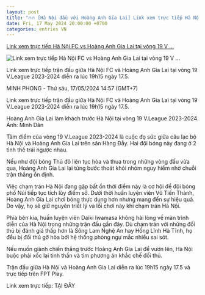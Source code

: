```yaml
---
layout: post
title: "🔥🔥 [Hà Nội đấu với Hoàng Anh Gia Lai] Link xem trực tiếp Hà Nội FC vs Hoàng Anh Gia Lai tại vòng 19 V ..."
date: Fri, 17 May 2024 20:00:00 +0700
categories: entries VN
---
```

[Link xem trực tiếp Hà Nội FC vs Hoàng Anh Gia Lai tại vòng 19 V ...](https://laodong.vn/bong-da/link-xem-truc-tiep-ha-noi-fc-vs-hoang-anh-gia-lai-tai-vong-19-vleague-1341195.ldo)

![Link xem trực tiếp Hà Nội FC vs Hoàng Anh Gia Lai tại vòng 19 V ...](https://media-cdn-v2.laodong.vn/storage/newsportal/2024/5/17/1341195/Hanoi-HAGL2.jpeg?w=800&h=420&crop=auto&scale=both)

Link xem trực tiếp trận đấu giữa Hà Nội FC và Hoàng Anh Gia Lai tại vòng 19 V.League 2023-2024 diễn ra lúc 19h15 ngày 17.5.

MINH PHONG - Thứ sáu, 17/05/2024 14:57 (GMT+7)

Link xem trực tiếp trận đấu giữa Hà Nội FC và Hoàng Anh Gia Lai tại vòng 19 V.League 2023-2024 diễn ra lúc 19h15 ngày 17.5.

Hoàng Anh Gia Lai làm khách trước Hà Nội tại vòng 19 V.League 2023-2024. Ảnh: Minh Dân

Tâm điểm của vòng 19 V.League 2023-2024 là cuộc đọ sức giữa câu lạc bộ Hà Nội và Hoàng Anh Gia Lai trên sân Hàng Đẫy. Hai đội bóng này đang ở 2 tình thế trái ngược nhau.

Nếu như đội bóng Thủ đô liên tục hòa và thua trong những vòng đấu vừa qua, Hoàng Anh Gia Lai lại từng bước thoát khỏi nhóm nguy hiểm nhờ chuỗi trận thắng ổn định.

Việc chạm trán Hà Nội đang gặp bất ổn thời điểm này là cơ hội để đội bóng phố Núi tiếp tục tích lũy điểm số. Dưới thời huấn luyện viên Vũ Tiến Thành, Hoàng Anh Gia Lai chơi bóng thực dụng hơn nhưng mang đến sự hiệu quả. Do vậy, họ sẽ giữ nguyên triết lý và lối chơi này khi chạm trán Hà Nội.

Phía bên kia, huấn luyện viên Daiki Iwamasa không hài lòng về màn trình diễn của Hà Nội trong những trận đấu gần đây. Dù chạm trán với những đối thủ bị đánh giá thấp hơn là Sông Lam Nghệ An hay Hồng Lĩnh Hà Tĩnh, họ đều bị đối thủ gỡ hòa bởi hệ thống phòng ngự mắc nhiều sai sót.

Nếu muốn giành chiến thắng trước Hoàng Anh Gia Lai để vươn lên, Hà Nội buộc phải xốc lại tinh thần và tìm phương án khắc chế đối thủ.

Trận đấu giữa Hà Nội và Hoàng Anh Gia Lai diễn ra lúc 19h15 ngày 17.5 và trực tiếp trên FPT Play.

Link xem trực tiếp: TẠI ĐÂY

